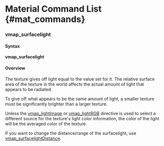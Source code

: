 # Material Command List {#mat_commands}

### vmap_surfacelight
#### Syntax

**vmap_surfacelight <intensity>**

#### Overview

The texture gives off light equal to the value set for it. The relative
surface area of the texture in the world affects the actual amount of
light that appears to be radiated.

To give off what appears to be the same amount of light, a smaller
texture must be significantly brighter than a larger texture.

Unless the
[vmap_lightImage](vmap_lightImage) or
[vmap_lightRGB](vmap_lightRGB) directive
is used to select a different source for the texture's light color
information, the color of the light will be the averaged color of the
texture.

If you want to change the distance/range of the surfacelight, use
[vmap_surfacelightDistance](vmap_surfaceLightDistance).